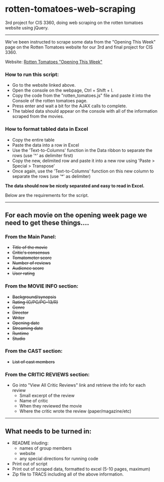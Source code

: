 # rotten-tomatoes-web-scraping
3rd project for CIS 3360, doing web scraping on the rotten tomatoes website using jQuery.

---

We've been instructed to scrape some data from the "Opening This Week" page on the Rotten Tomatoes website for our 3rd and final project for CIS 3360.

Website: [Rotten Tomatoes "Opening This Week"](https://www.rottentomatoes.com/browse/opening/)

### How to run this script:

* Go to the website linked above.
* Open the console on the webpage, Ctrl + Shift + I.
* Copy the code from the "rotten_tomatoes.js" file and paste it into the Console of the rotten tomatoes page.
* Press enter and wait a bit for the AJAX calls to complete.
* The tabled data should appear on the console with all of the information scraped from the movies.


### How to format tabled data in Excel

* Copy the entire table
* Paste the data into a row in Excel
* Use the 'Text-to-Columns' function in the Data ribbon to separate the rows (use '^' as delimiter first)
* Copy the new, delimited row and paste it into a new row using 'Paste > Special > Transpose'
* Once again, use the 'Text-to-Columns' function on this new column to separate the rows (use '\*' as delimiter)

**The data should now be nicely separated and easy to read in Excel.**


Below are the requirements for the script.

---

## For each movie on the opening week page we need to get these things....

### From the Main Panel:

* ~~Title of the movie~~
* ~~Critic's consensus~~
* ~~Tomatometer score~~
* ~~Number of reviews~~
* ~~Audience score~~
* ~~User rating~~

### From the MOVIE INFO section:

* ~~Background/synopsis~~
* ~~Rating (G/PG/PG-13/R)~~
* ~~Genre~~
* ~~Director~~
* ~~Writer~~
* ~~Opening date~~
* ~~Streaming date~~
* ~~Runtime~~
* ~~Studio~~

### From the CAST section:

* ~~List of cast members~~

### From the CRITIC REVIEWS section:

* Go into "View All Critic Reviews" link and retrieve the info for each review
	* Small excerpt of the review 
	* Name of critic
	* When they reviewed the movie
	* Where the critic wrote the review (paper/magazine/etc)

---

## What needs to be turned in:

* README inluding:
	* names of group members
	* website
	* any special directions for running code
* Print out of script
* Print out of scraped data, formatted to excel (5-10 pages, maximum)
* Zip file to TRACS including all of the above information.

